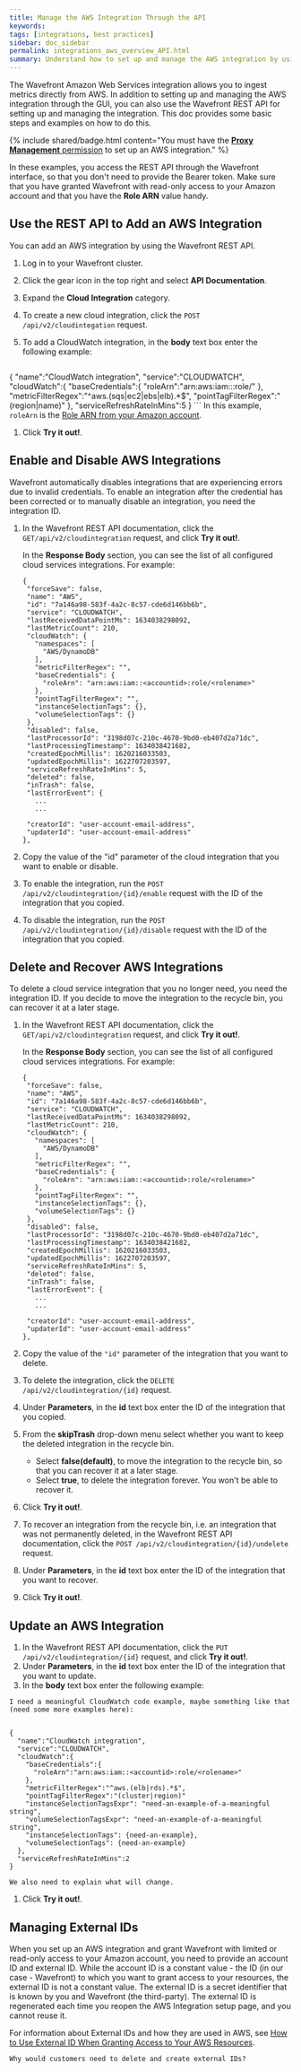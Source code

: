 ```yaml
---
title: Manage the AWS Integration Through the API
keywords:
tags: [integrations, best practices]
sidebar: doc_sidebar
permalink: integrations_aws_overview_API.html
summary: Understand how to set up and manage the AWS integration by using the Wavefront REST API.
---
```

The Wavefront Amazon Web Services integration allows you to ingest metrics directly from AWS. In addition to setting up and managing the AWS integration through the GUI, you can also use the Wavefront REST API for setting up and managing the integration. This doc provides some basic steps and examples on how to do this.

{% include shared/badge.html content="You must have the [**Proxy Management** permission](permissions_overview.html) to set up an AWS integration." %}

In these examples, you access the REST API through the Wavefront interface, so that you don't need to provide the Bearer token. Make sure that you have granted Wavefront with read-only access to your Amazon account and that you have the **Role ARN** value handy. 

## Use the REST API to Add an AWS Integration

You can add an AWS integration by using the Wavefront REST API. 


1. Log in to your Wavefront cluster. 
1. Click the gear icon in the top right and select **API Documentation**.
1. Expand the **Cloud Integration** category.
1. To create a new cloud integration, click the `POST /api/v2/cloudintegation` request.
1. To add a CloudWatch integration, in the **body** text box enter the following example:

    ```
{
  "name":"CloudWatch integration",
  "service":"CLOUDWATCH",
  "cloudWatch":{
    "baseCredentials":{
      "roleArn":"arn:aws:iam::<accountid>:role/<rolename>"
    },
    "metricFilterRegex":"^aws.(sqs|ec2|ebs|elb).*$",
    "pointTagFilterRegex":"(region|name)"
  },
  "serviceRefreshRateInMins":5
}
    ```
In this example, `roleArn` is the [Role ARN from your Amazon account](integrations_aws_overview.html#give-wavefront-read-only-access-to-your-amazon-account).

1. Click **Try it out!**.


## Enable and Disable AWS Integrations

Wavefront automatically disables integrations that are experiencing errors due to invalid credentials. To enable an integration after the credential has been corrected or to manually disable an integration, you need the integration ID.

1. In the Wavefront REST API documentation, click the `GET/api/v2/cloudintegration` request, and click **Try it out!**.
   
   In the **Response Body** section, you can see the list of all configured cloud services integrations. For example:
   
    ```
    {
     "forceSave": false,
     "name": "AWS",
     "id": "7a146a98-583f-4a2c-8c57-cde6d146bb6b",
     "service": "CLOUDWATCH",
     "lastReceivedDataPointMs": 1634038298092,
     "lastMetricCount": 210,
     "cloudWatch": {
       "namespaces": [
         "AWS/DynamoDB"
       ],
       "metricFilterRegex": "",
       "baseCredentials": {
         "roleArn": "arn:aws:iam::<accountid>:role/<rolename>"
       },
       "pointTagFilterRegex": "",
       "instanceSelectionTags": {},
       "volumeSelectionTags": {}
     },
     "disabled": false,
     "lastProcessorId": "3198d07c-210c-4670-9bd0-eb407d2a71dc",
     "lastProcessingTimestamp": 1634038421682,
     "createdEpochMillis": 1620216033503,
     "updatedEpochMillis": 1622707203597,
     "serviceRefreshRateInMins": 5,
     "deleted": false,
     "inTrash": false,
     "lastErrorEvent": {
       ...
       ...
     
     "creatorId": "user-account-email-address",
     "updaterId": "user-account-email-address"
   },
 
   ```
1. Copy the value of the "id" parameter of the cloud integration that you want to enable or disable.
1. To enable the integration, run the `POST /api/v2/cloudintegration/{id}/enable` request with the ID of the integration that you copied.
1. To disable the integration, run the `POST /api/v2/cloudintegration/{id}/disable` request with the ID of the integration that you copied.

## Delete and Recover AWS Integrations

To delete a cloud service integration that you no longer need, you need the integration ID. If you decide to move the integration to the recycle bin, you can recover it at a later stage.

1. In the Wavefront REST API documentation, click the `GET/api/v2/cloudintegration` request, and click **Try it out!**.
   
   In the **Response Body** section, you can see the list of all configured cloud services integrations. For example:
   
    ```
    {
     "forceSave": false,
     "name": "AWS",
     "id": "7a146a98-583f-4a2c-8c57-cde6d146bb6b",
     "service": "CLOUDWATCH",
     "lastReceivedDataPointMs": 1634038298092,
     "lastMetricCount": 210,
     "cloudWatch": {
       "namespaces": [
         "AWS/DynamoDB"
       ],
       "metricFilterRegex": "",
       "baseCredentials": {
         "roleArn": "arn:aws:iam::<accountid>:role/<rolename>"
       },
       "pointTagFilterRegex": "",
       "instanceSelectionTags": {},
       "volumeSelectionTags": {}
     },
     "disabled": false,
     "lastProcessorId": "3198d07c-210c-4670-9bd0-eb407d2a71dc",
     "lastProcessingTimestamp": 1634038421682,
     "createdEpochMillis": 1620216033503,
     "updatedEpochMillis": 1622707203597,
     "serviceRefreshRateInMins": 5,
     "deleted": false,
     "inTrash": false,
     "lastErrorEvent": {
       ...
       ...
     
     "creatorId": "user-account-email-address",
     "updaterId": "user-account-email-address"
   },
 
   ```
1. Copy the value of the ``"id"`` parameter of the integration that you want to delete.
1. To delete the integration, click the `DELETE /api/v2/cloudintegration/{id}` request.
1. Under **Parameters**, in the **id** text box enter the ID of the integration that you copied.
1. From the **skipTrash** drop-down menu select whether you want to keep the deleted integration in the recycle bin. 

   * Select **false(default)**, to move the integration to the recycle bin, so that you can recover it at a later stage.
   * Select **true**, to delete the integration forever. You won't be able to recover it.
  
1. Click **Try it out!**.
1. To recover an integration from the recycle bin, i.e. an integration that was not permanently deleted, in the Wavefront REST API documentation, click the `POST /api/v2/cloudintegration/{id}/undelete` request.
1. Under **Parameters**, in the **id** text box enter the ID of the integration that you want to recover.
1. Click **Try it out!**.

## Update an AWS Integration

1. In the Wavefront REST API documentation, click the `PUT /api/v2/cloudintegration/{id}` request, and click **Try it out!**.
1. Under **Parameters**, in the **id** text box enter the ID of the integration that you want to update.
1. In the **body** text box enter the following example:

```
I need a meaningful CloudWatch code example, maybe something like that (need some more examples here):


{
  "name":"CloudWatch integration",
  "service":"CLOUDWATCH",
  "cloudWatch":{
    "baseCredentials":{
      "roleArn":"arn:aws:iam::<accountid>:role/<rolename>"
    },
    "metricFilterRegex":"^aws.(elb|rds).*$",
    "pointTagFilterRegex":"(cluster|region)"
    "instanceSelectionTagsExpr": "need-an-example-of-a-meaningful string",
    "volumeSelectionTagsExpr": "need-an-example-of-a-meaningful string",
    "instanceSelectionTags": {need-an-example},
    "volumeSelectionTags": {need-an-example}
  },
  "serviceRefreshRateInMins":2
}

We also need to explain what will change. 
```

1. Click **Try it out!**.

## Managing External IDs

When you set up an AWS integration and grant Wavefront with limited or read-only access to your Amazon account, you need to provide an account ID and external ID. While the account ID is a constant value - the ID (in our case - Wavefront) to which you want to grant access to your resources, the external ID is not a constant value. The external ID is a secret identifier that is known by you and Wavefront (the third-party). The external ID is regenerated each time you reopen the AWS Integration setup page, and you cannot reuse it.

For information about External IDs and how they are used in AWS, see [How to Use External ID When Granting Access to Your AWS Resources](https://aws.amazon.com/blogs/security/how-to-use-external-id-when-granting-access-to-your-aws-resources/).

`Why would customers need to delete and create external IDs?`
